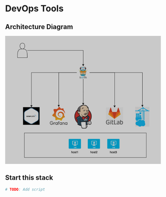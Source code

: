 # DevOps Tools

## Architecture Diagram
![Architecture](./assets/ar1.png "a title")

## Start this stack


```bash
# TODO: Add script
```